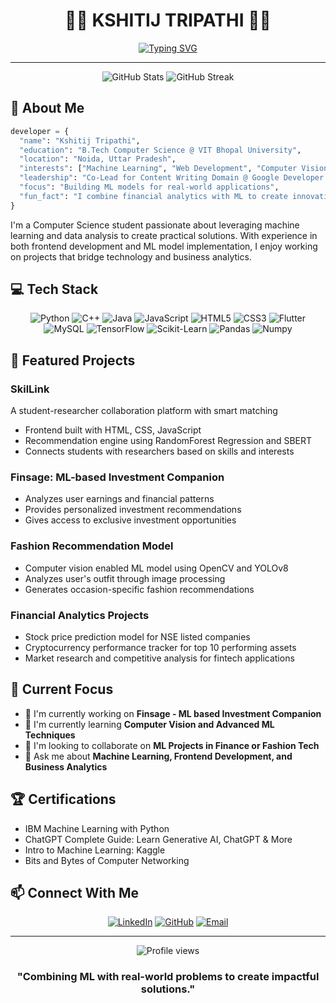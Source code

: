 # <div align="center">👨‍💻 KSHITIJ TRIPATHI 👨‍💻</div>

<div align="center">
  
[![Typing SVG](https://readme-typing-svg.herokuapp.com?font=JetBrains+Mono&color=3A9CDF&size=30&center=true&vCenter=true&width=600&lines=Machine+Learning+Enthusiast;Frontend+Developer;Computer+Science+Student;Google+Developer+Groups+Co-Lead;Always+Learning)](https://git.io/typing-svg)

</div>

---

<div align="center">
  <img src="https://github-readme-stats.vercel.app/api?username=KTPhantom&show_icons=true&theme=radical&hide_border=true&bg_color=0D1117" alt="GitHub Stats" />
  <img src="https://github-readme-streak-stats.herokuapp.com/?user=KTPhantom&theme=radical&hide_border=true&background=0D1117" alt="GitHub Streak" />
</div>

## 🚀 About Me

```python
developer = {
  "name": "Kshitij Tripathi",
  "education": "B.Tech Computer Science @ VIT Bhopal University",
  "location": "Noida, Uttar Pradesh",
  "interests": ["Machine Learning", "Web Development", "Computer Vision", "Financial Analytics"],
  "leadership": "Co-Lead for Content Writing Domain @ Google Developer Groups",
  "focus": "Building ML models for real-world applications",
  "fun_fact": "I combine financial analytics with ML to create innovative investment solutions"
}
```

I'm a Computer Science student passionate about leveraging machine learning and data analysis to create practical solutions. With experience in both frontend development and ML model implementation, I enjoy working on projects that bridge technology and business analytics.

## 💻 Tech Stack

<div align="center">
  
![Python](https://img.shields.io/badge/-Python-3776AB?style=for-the-badge&logo=python&logoColor=white)
![C++](https://img.shields.io/badge/-C++-00599C?style=for-the-badge&logo=c%2B%2B&logoColor=white)
![Java](https://img.shields.io/badge/-Java-ED8B00?style=for-the-badge&logo=openjdk&logoColor=white)
![JavaScript](https://img.shields.io/badge/-JavaScript-F7DF1E?style=for-the-badge&logo=javascript&logoColor=black)
![HTML5](https://img.shields.io/badge/-HTML5-E34F26?style=for-the-badge&logo=html5&logoColor=white)
![CSS3](https://img.shields.io/badge/-CSS3-1572B6?style=for-the-badge&logo=css3&logoColor=white)
![Flutter](https://img.shields.io/badge/-Flutter-02569B?style=for-the-badge&logo=flutter&logoColor=white)
![MySQL](https://img.shields.io/badge/-MySQL-4479A1?style=for-the-badge&logo=mysql&logoColor=white)
![TensorFlow](https://img.shields.io/badge/-TensorFlow-FF6F00?style=for-the-badge&logo=tensorflow&logoColor=white)
![Scikit-Learn](https://img.shields.io/badge/-ScikitLearn-F7931E?style=for-the-badge&logo=scikit-learn&logoColor=white)
![Pandas](https://img.shields.io/badge/-Pandas-150458?style=for-the-badge&logo=pandas&logoColor=white)
![Numpy](https://img.shields.io/badge/-Numpy-013243?style=for-the-badge&logo=numpy&logoColor=white)

</div>

## 🌟 Featured Projects

### SkilLink
A student-researcher collaboration platform with smart matching
- Frontend built with HTML, CSS, JavaScript
- Recommendation engine using RandomForest Regression and SBERT
- Connects students with researchers based on skills and interests

### Finsage: ML-based Investment Companion
- Analyzes user earnings and financial patterns
- Provides personalized investment recommendations
- Gives access to exclusive investment opportunities

### Fashion Recommendation Model
- Computer vision enabled ML model using OpenCV and YOLOv8
- Analyzes user's outfit through image processing
- Generates occasion-specific fashion recommendations

### Financial Analytics Projects
- Stock price prediction model for NSE listed companies
- Cryptocurrency performance tracker for top 10 performing assets
- Market research and competitive analysis for fintech applications

## 🔮 Current Focus

- 🔭 I'm currently working on **Finsage - ML based Investment Companion**
- 🌱 I'm currently learning **Computer Vision and Advanced ML Techniques**
- 👯 I'm looking to collaborate on **ML Projects in Finance or Fashion Tech**
- 💬 Ask me about **Machine Learning, Frontend Development, and Business Analytics**

## 🏆 Certifications

- IBM Machine Learning with Python
- ChatGPT Complete Guide: Learn Generative AI, ChatGPT & More
- Intro to Machine Learning: Kaggle
- Bits and Bytes of Computer Networking

## 📫 Connect With Me

<div align="center">
  
[![LinkedIn](https://img.shields.io/badge/LinkedIn-0077B5?style=for-the-badge&logo=linkedin&logoColor=white)](http://www.linkedin.com/in/kshitij-tripathi-163415275)
[![GitHub](https://img.shields.io/badge/GitHub-100000?style=for-the-badge&logo=github&logoColor=white)](https://github.com/KTPhantom)
[![Email](https://img.shields.io/badge/Email-D14836?style=for-the-badge&logo=gmail&logoColor=white)](mailto:54kshitij.tripathi@gmail.com)

</div>

---

<div align="center">
  <img src="https://komarev.com/ghpvc/?username=ktripathi2023&style=flat-square&color=3A9CDF" alt="Profile views" />
  
  ### "Combining ML with real-world problems to create impactful solutions."
</div>
